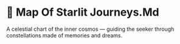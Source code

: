 # 🌠 Map Of Starlit Journeys.Md

A celestial chart of the inner cosmos — guiding the seeker through constellations made of memories and dreams.
